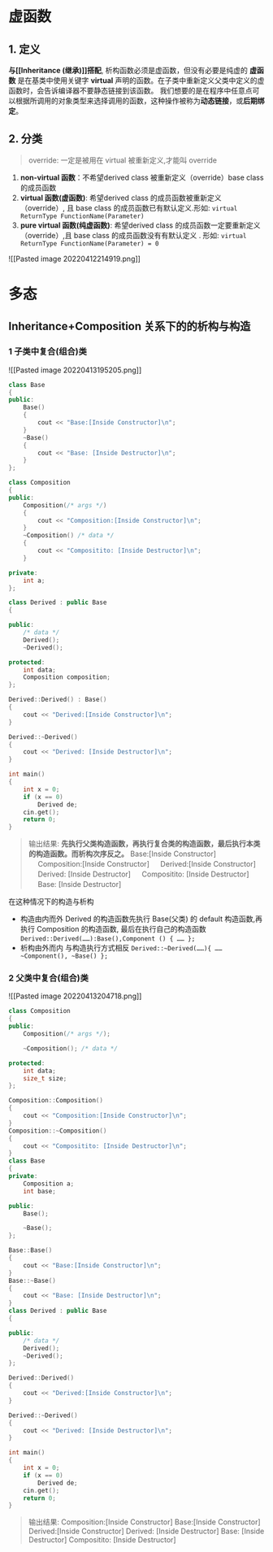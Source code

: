  # 虚函数
 ## 1. 定义
 **与[[Inheritance (继承)]]搭配**, 析构函数必须是虚函数，但没有必要是纯虚的
**虚函数** 是在基类中使用关键字 **virtual** 声明的函数。在子类中重新定义父类中定义的虚函数时，会告诉编译器不要静态链接到该函数。
我们想要的是在程序中任意点可以根据所调用的对象类型来选择调用的函数，这种操作被称为**动态链接**，或**后期绑定**。

## 2. 分类
> override: 一定是被用在 virtual 被重新定义,才能叫 override
1. **non-virtual 函数**：不希望derived class 被重新定义（override）base class 的成员函数
2. **virtual 函数(虚函数)**: 希望derived class 的成员函数被重新定义（override）, 且 base class 的成员函数已有默认定义.形如: `virtual ReturnType FunctionName(Parameter)`
3. **pure virtual 函数(纯虚函数)**: 希望derived class 的成员函数一定要重新定义（override）,且 base class 的成员函数没有有默认定义 . 形如: `virtual ReturnType FunctionName(Parameter) = 0`

![[Pasted image 20220412214919.png]]

# 多态
## Inheritance+Composition 关系下的的析构与构造
### 1 子类中复合(组合)类
![[Pasted image 20220413195205.png]]

```cpp
class Base
{
public:
    Base()
    {
        cout << "Base:[Inside Constructor]\n";
    }
    ~Base()
    {
        cout << "Base: [Inside Destructor]\n";
    }
};

class Composition
{
public:
    Composition(/* args */)
    {
        cout << "Composition:[Inside Constructor]\n";
    }
    ~Composition() /* data */
    {
        cout << "Compositito: [Inside Destructor]\n";
    }

private:
    int a;
};

class Derived : public Base
{

public:
    /* data */
    Derived();
    ~Derived();

protected:
    int data;
    Composition composition;
};

Derived::Derived() : Base()
{
    cout << "Derived:[Inside Constructor]\n";
}

Derived::~Derived()
{
    cout << "Derived: [Inside Destructor]\n";
}

int main()
{
    int x = 0;
    if (x == 0)
        Derived de;
    cin.get();
    return 0;
}
```

>输出结果: **先执行父类构造函数，再执行复合类的构造函数，最后执行本类的构造函数。而析构次序反之。**
     Base:[Inside Constructor]
　 Composition:[Inside Constructor]
　 Derived:[Inside Constructor]
　 Derived: [Inside Destructor]
　 Compositito: [Inside Destructor]
　 Base: [Inside Destructor]

在这种情况下的构造与析构
- 构造由内而外
Derived 的构造函数先执行 Base(父类) 的 default 构造函数,再执行 Composition 的构造函数, 最后在执行自己的构造函数
`Derived::Derived(……):Base(),Component () { …… };`
- 析构由外而内
与构造执行方式相反
`Derived::~Derived(……){ …… ~Component(), ~Base() };`

### 2 父类中复合(组合)类
![[Pasted image 20220413204718.png]]

```cpp
class Composition
{
public:
    Composition(/* args */);

    ~Composition(); /* data */

protected:
    int data;
    size_t size;
};

Composition::Composition()
{
    cout << "Composition:[Inside Constructor]\n";
}
Composition::~Composition()
{
    cout << "Compositito: [Inside Destructor]\n";
}
class Base
{
private:
    Composition a;
    int base;

public:
    Base();

    ~Base();
};

Base::Base()
{
    cout << "Base:[Inside Constructor]\n";
}
Base::~Base()
{
    cout << "Base: [Inside Destructor]\n";
}
class Derived : public Base
{

public:
    /* data */
    Derived();
    ~Derived();
};

Derived::Derived()
{
    cout << "Derived:[Inside Constructor]\n";
}

Derived::~Derived()
{
    cout << "Derived: [Inside Destructor]\n";
}

int main()
{
    int x = 0;
    if (x == 0)
        Derived de;
    cin.get();
    return 0;
}
```

>输出结果:
    Composition:[Inside Constructor]
    Base:[Inside Constructor]
    Derived:[Inside Constructor]
    Derived: [Inside Destructor]
    Base: [Inside Destructor]
    Compositito: [Inside Destructor]


